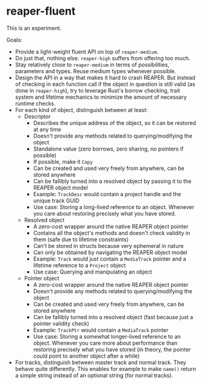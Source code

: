 # reaper-fluent

This is an experiment.

Goals:

- Provide a light-weight fluent API on top of `reaper-medium`.
- Do just that, nothing else. `reaper-high` suffers from offering too much.
- Stay relatively close to `reaper-medium` in terms of possibilities, parameters and types. Reuse medium types
  whenever possible.
- Design the API in a way that makes it hard to crash REAPER. But instead of checking in each function call
  if the object in question is still valid (as done in `reaper-high`), try to leverage Rust's borrow checking,
  trait system and lifetime mechanics to minimize the amount of necessary runtime checks.
- For each kind of object, distinguish between at least:
  - Descriptor
    - Describes the unique address of the object, so it can be restored at any time
    - Doesn't provide any methods related to querying/modifying the object
    - Standalone value (zero borrows, zero sharing, no pointers if possible)
    - If possible, make it `Copy`
    - Can be created and used very freely from anywhere, can be stored anywhere
    - Can be fallibly turned into a resolved object by passing it to the REAPER object model
    - Example: `TrackDesc` would contain a project handle and the unique track GUID
    - Use case: Storing a long-lived reference to an object. Whenever you care about restoring precisely what you
      have stored.
  - Resolved object
    - A zero-cost wrapper around the native REAPER object pointer
    - Contains all the object's methods and doesn't check validity in them (safe due to lifetime constraints)
    - Can't be stored in structs because very ephemeral in nature
    - Can only be obtained by navigating the REAPER object model
    - Example: `Track` would just contain a `MediaTrack` pointer and a lifetime reference to a `Project` object
    - Use case: Querying and manipulating an object
  - Pointer object
    - A zero-cost wrapper around the native REAPER object pointer
    - Doesn't provide any methods related to querying/modifying the object
    - Can be created and used very freely from anywhere, can be stored anywhere
    - Can be fallibly turned into a resolved object (fast because just a pointer validity check)
    - Example: `TrackPtr` would contain a `MediaTrack` pointer
    - Use case: Storing a somewhat longer-lived reference to an object. Whenever you care more about performance
      than restoring precisely what you have stored (in theory, the pointer could point to another object after a while)
- For tracks, distinguish between master track and normal track. They behave quite differently. This enables
  for example to make `name()` return a simple string instead of an optional string (for normal tracks).